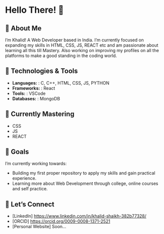 # Hello There! 👋

## 👋 About Me

I’m Khalid! A Web Developer based in India. 
I’m currently focused on expanding my skills in HTML, CSS, JS, REACT etc and am passionate about learning all this till Mastery. Also working on improving my profiles on all the platforms to make a good standing in the coding world. 

## 🔧 Technologies & Tools

- **Languages:** : C, C++, HTML, CSS, JS, PYTHON 
- **Frameworks:** : React
- **Tools:** : VSCode
- **Databases:** : MongoDB

## 🌱 Currently Mastering

- CSS
- JS
- REACT

## 🚀 Goals

I’m currently working towards:
- Building my first proper repository to apply my skills and gain practical experience.
- Learning more about Web Development through college, online courses and self practice.

## 💬 Let’s Connect

- [LinkedIn] https://www.linkedin.com/in/khalid-shaikh-382b77328/
- [ORCID] https://orcid.org/0009-0008-1371-2521
- [Personal Website] Soon...
